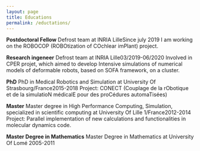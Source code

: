 ```yaml
---
layout: page
title: Educations
permalink: /eductations/
---
```


**Postdoctoral Fellow**
Defrost team at INRIA LilleSince july 2019
I am working on the ROBOCOP (ROBOtization of COchlear imPlant) project.

**Research ingeneer**
Defrost team at INRIA Lille03/2019-06/2020
Involved in CPER projet, which aimed to develop Intensive simulations of numerical models of deformable robots, based on SOFA framework, on a cluster.

**PhD**
PhD in Medical Robotics and Simulation at University Of Strasbourg/France2015-2018
Project: CONECT (Couplage de la rObotique et de la simulatioN médicalE pour des proCédures automaTisées)

**Master**
Master degree in High Performance Computing, Simulation, specialized in scientific computing at University Of Lille 1/France2012-2014
Project: Parallel implementation of new calculations and functionalities in molecular dynamics code.

 

**Master Degree in Mathematics**
Master Degree in Mathematics at University Of Lomé 2005-2011



<!-- This is the base Jekyll theme. You can find out more info about customizing your Jekyll theme, as well as basic Jekyll usage documentation at [jekyllrb.com](https://jekyllrb.com/)

You can find the source code for Minima at GitHub:
[jekyll][jekyll-organization] /
[minima](https://github.com/jekyll/minima)

You can find the source code for Jekyll at GitHub:
[jekyll][jekyll-organization] /
[jekyll](https://github.com/jekyll/jekyll)


[jekyll-organization]: https://github.com/jekyll -->
